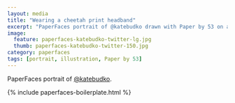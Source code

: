 ```yaml
---
layout: media
title: "Wearing a cheetah print headband"
excerpt: "PaperFaces portrait of @katebudko drawn with Paper by 53 on an iPad."
image: 
  feature: paperfaces-katebudko-twitter-lg.jpg
  thumb: paperfaces-katebudko-twitter-150.jpg
category: paperfaces
tags: [portrait, illustration, Paper by 53]
---
```


PaperFaces portrait of [@katebudko](http://twitter.com/katebudko).

{% include paperfaces-boilerplate.html %}